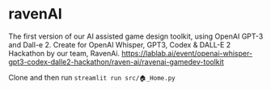 # ravenAI

The first version of our AI assisted game design toolkit, using OpenAI GPT-3 and Dall-e 2.
Create for OpenAI Whisper, GPT3, Codex & DALL-E 2 Hackathon by our team, RavenAi. https://lablab.ai/event/openai-whisper-gpt3-codex-dalle2-hackathon/raven-ai/ravenai-gamedev-toolkit

Clone and then run `streamlit run src/🏠_Home.py`
